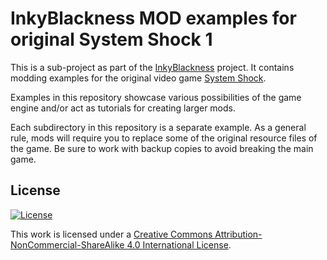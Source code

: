 # InkyBlackness MOD examples for original System Shock 1

This is a sub-project as part of the [InkyBlackness](https://inkyblackness.github.io) project.
It contains modding examples for the original video game [System Shock](http://en.wikipedia.org/wiki/System_Shock).

Examples in this repository showcase various possibilities of the game engine and/or act as tutorials for creating larger mods.

Each subdirectory in this repository is a separate example. As a general rule, mods will require you to replace
some of the original resource files of the game. Be sure to work with backup copies to avoid breaking the main game.


## License

[![License][license-image]][license-url]

This work is licensed under a [Creative Commons Attribution-NonCommercial-ShareAlike 4.0 International License](http://creativecommons.org/licenses/by-nc-sa/4.0/).

[license-url]: http://creativecommons.org/licenses/by-nc-sa/4.0/
[license-image]: https://i.creativecommons.org/l/by-nc-sa/4.0/88x31.png
